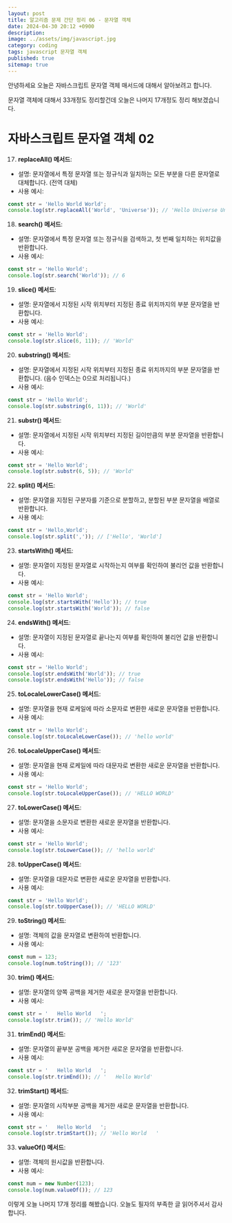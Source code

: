 ```yaml
---
layout: post
title: 알고리즘 문제 간단 정리 06 - 문자열 객체
date: 2024-04-30 20:12 +0900
description: 
image: ../assets/img/javascript.jpg
category: coding
tags: javascript 문자열 객체
published: true
sitemap: true
---
```


안녕하세요 오늘은 자바스크립트 문자열 객체 매서드에 대해서 알아보려고 합니다.

문자열 객체에 대해서 33개정도 정리할건데 오늘은 나머지 17개정도 정리 해보겠습니다.

# 자바스크립트 문자열 객체 02

17. **replaceAll() 메서드**:
   - 설명: 문자열에서 특정 문자열 또는 정규식과 일치하는 모든 부분을 다른 문자열로 대체합니다. (전역 대체)
   - 사용 예시:
```javascript
const str = 'Hello World World';
console.log(str.replaceAll('World', 'Universe')); // 'Hello Universe Universe'
```

18. **search() 메서드**:
   - 설명: 문자열에서 특정 문자열 또는 정규식을 검색하고, 첫 번째 일치하는 위치값을 반환합니다.
   - 사용 예시:
```javascript
const str = 'Hello World';
console.log(str.search('World')); // 6
```

19. **slice() 메서드**:
   - 설명: 문자열에서 지정된 시작 위치부터 지정된 종료 위치까지의 부분 문자열을 반환합니다.
   - 사용 예시:
```javascript
const str = 'Hello World';
console.log(str.slice(6, 11)); // 'World'
```

20. **substring() 메서드**:
   - 설명: 문자열에서 지정된 시작 위치부터 지정된 종료 위치까지의 부분 문자열을 반환합니다. (음수 인덱스는 0으로 처리됩니다.)
   - 사용 예시:
```javascript
const str = 'Hello World';
console.log(str.substring(6, 11)); // 'World'
```

21. **substr() 메서드**:
   - 설명: 문자열에서 지정된 시작 위치부터 지정된 길이만큼의 부분 문자열을 반환합니다.
   - 사용 예시:
```javascript
const str = 'Hello World';
console.log(str.substr(6, 5)); // 'World'
```

22. **split() 메서드**:
   - 설명: 문자열을 지정된 구분자를 기준으로 분할하고, 분할된 부분 문자열을 배열로 반환합니다.
   - 사용 예시:
```javascript
const str = 'Hello,World';
console.log(str.split(',')); // ['Hello', 'World']
```

23. **startsWith() 메서드**:
   - 설명: 문자열이 지정된 문자열로 시작하는지 여부를 확인하여 불리언 값을 반환합니다.
   - 사용 예시:
```javascript
const str = 'Hello World';
console.log(str.startsWith('Hello')); // true
console.log(str.startsWith('World')); // false
```

24. **endsWith() 메서드**:
   - 설명: 문자열이 지정된 문자열로 끝나는지 여부를 확인하여 불리언 값을 반환합니다.
   - 사용 예시:
```javascript
const str = 'Hello World';
console.log(str.endsWith('World')); // true
console.log(str.endsWith('Hello')); // false
```

25. **toLocaleLowerCase() 메서드**:
   - 설명: 문자열을 현재 로케일에 따라 소문자로 변환한 새로운 문자열을 반환합니다.
   - 사용 예시:
```javascript
const str = 'Hello World';
console.log(str.toLocaleLowerCase()); // 'hello world'
```

26. **toLocaleUpperCase() 메서드**:
   - 설명: 문자열을 현재 로케일에 따라 대문자로 변환한 새로운 문자열을 반환합니다.
   - 사용 예시:
```javascript
const str = 'Hello World';
console.log(str.toLocaleUpperCase()); // 'HELLO WORLD'
```

27. **toLowerCase() 메서드**:
   - 설명: 문자열을 소문자로 변환한 새로운 문자열을 반환합니다.
   - 사용 예시:
```javascript
const str = 'Hello World';
console.log(str.toLowerCase()); // 'hello world'
```

28. **toUpperCase() 메서드**:
   - 설명: 문자열을 대문자로 변환한 새로운 문자열을 반환합니다.
   - 사용 예시:
```javascript
const str = 'Hello World';
console.log(str.toUpperCase()); // 'HELLO WORLD'
```

29. **toString() 메서드**:
   - 설명: 객체의 값을 문자열로 변환하여 반환합니다.
   - 사용 예시:
```javascript
const num = 123;
console.log(num.toString()); // '123'
```

30. **trim() 메서드**:
   - 설명: 문자열의 양쪽 공백을 제거한 새로운 문자열을 반환합니다.
   - 사용 예시:
```javascript
const str = '   Hello World   ';
console.log(str.trim()); // 'Hello World'
```

31. **trimEnd() 메서드**:
   - 설명: 문자열의 끝부분 공백을 제거한 새로운 문자열을 반환합니다.
   - 사용 예시:
```javascript
const str = '   Hello World   ';
console.log(str.trimEnd()); // '   Hello World'
```

32. **trimStart() 메서드**:
   - 설명: 문자열의 시작부분 공백을 제거한 새로운 문자열을 반환합니다.
   - 사용 예시:
```javascript
const str = '   Hello World   ';
console.log(str.trimStart()); // 'Hello World   '
```

33. **valueOf() 메서드**:
   - 설명: 객체의 원시값을 반환합니다.
   - 사용 예시:
```javascript
const num = new Number(123);
console.log(num.valueOf()); // 123
```


이렇게 오늘 나머지 17개 정리를 해봤습니다.
오늘도 필자의 부족한 글 읽어주셔서 감사합니다.